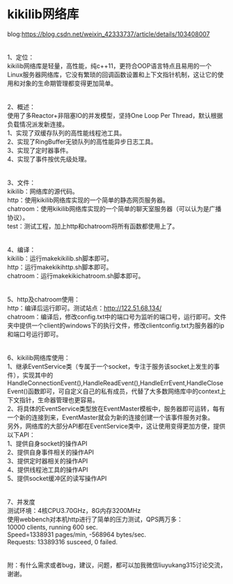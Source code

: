 # kikilib网络库
blog:https://blog.csdn.net/weixin_42333737/article/details/103408007<br>
<br>
<br>
1、定位：<br>
	kikilib网络库是轻量，高性能，纯c++11，更符合OOP语言特点且易用的一个Linux服务器网络库，它没有繁琐的回调函数设置和上下文指针机制，这让它的使用和对象的生命期管理都变得更加简单。<br>
<br>
<br>
2、概述：<br>
	使用了多Reactor+非阻塞IO的并发模型，坚持One Loop Per Thread，默认根据负载情况派发新连接。<br>
	1、实现了双缓存队列的高性能线程池工具。<br>
	2、实现了RingBuffer无锁队列的高性能异步日志工具。<br>
	3、实现了定时器事件。<br>
	4、实现了事件按优先级处理。<br>
<br>
<br>
3、文件：<br>
	kikilib：网络库的源代码。<br>
	http：使用kikilib网络库实现的一个简单的静态网页服务器。<br>
	chatroom：使用kikilib网络库实现的一个简单的聊天室服务器（可以认为是广播协议）。<br>
	test：测试工程，加上http和chatroom将所有函数都使用上了。<br>
<br>
<br>
4、编译：<br>
	kikilib：运行makekikilib.sh脚本即可。<br>
	http：运行makekikihttp.sh脚本即可。<br>
	chatroom：运行makekikichatroom.sh脚本即可。<br>
<br>
<br>
5、http及chatroom使用：<br>
	http：编译后运行即可。测试站点：http://122.51.68.134/<br>
	chatroom：编译后，修改config.txt中的端口号为监听的端口号，运行即可。文件夹中提供一个client的windows下的执行文件，修改clientconfig.txt为服务器的ip和端口号运行即可。<br>
<br>
<br>
6、kikilib网络库使用：<br>
	1、继承EventService类（专属于一个socket，专注于服务该socket上发生的事件），实现其中的HandleConnectionEvent(),HandleReadEvent(),HandleErrEvent,HandleCloseEvent()函数即可，可自定义自己的私有成员，代替了大多数网络库中的context上下文指针，生命器管理也更容易。<br>
	2、将具体的EventService类型放在EventMaster模板中，服务器即可运转，每有一个新的连接到来，EventMaster就会为新的连接创建一个该事件服务对象。<br>
	另外，网络库的大部分API都在EventService类中，这让使用变得更加方便，提供以下API：<br>
	1、提供自身socket的操作API<br>
	2、提供自身事件相关的操作API<br>
	3、提供定时器相关的操作API<br>
	4、提供线程池工具的操作API<br>
	5、提供socket缓冲区的读写操作API<br>
<br>
<br>
7、并发度<br>
	测试环境：4核CPU3.70GHz，8G内存3200MHz<br>
	使用webbench对本机http进行了简单的压力测试，QPS两万多：<br>
	10000 clients, running 600 sec.<br>
	Speed=1338931 pages/min, -568964 bytes/sec.<br>
	Requests: 13389316 susceed, 0 failed.<br>
<br>
<br>
附：有什么需求或者bug，建议，问题，都可以加我微信liuyukang315讨论交流，谢谢。<br>